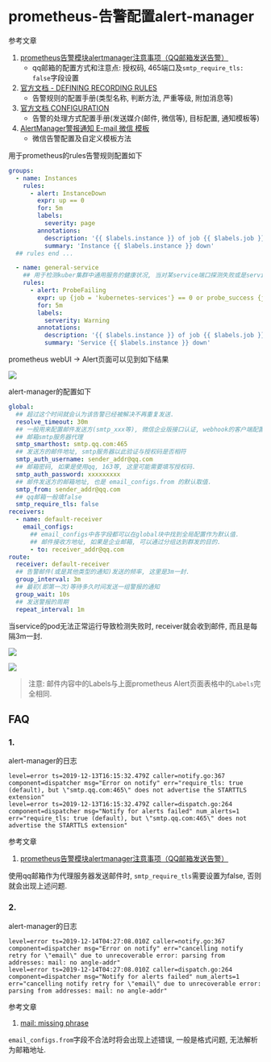 # prometheus-告警配置alert-manager

参考文章

1. [prometheus告警模块alertmanager注意事项（QQ邮箱发送告警）](https://www.cnblogs.com/danny-djy/p/11097726.html)
    - qq邮箱的配置方式和注意点: 授权码, 465端口及`smtp_require_tls: false`字段设置
2. [官方文档 - DEFINING RECORDING RULES](https://prometheus.io/docs/prometheus/latest/configuration/recording_rules/)
    - 告警规则的配置手册(类型名称, 判断方法, 严重等级, 附加消息等)
3. [官方文档 CONFIGURATION](https://prometheus.io/docs/alerting/configuration/)
    - 告警的处理方式配置手册(发送媒介(邮件, 微信等), 目标配置, 通知模板等)
4. [AlertManager警报通知 E-mail 微信 模板](https://www.cnblogs.com/elvi/p/11444278.html)
    - 微信告警配置及自定义模板方法

用于prometheus的rules告警规则配置如下

```yaml
groups:
  - name: Instances
    rules:
      - alert: InstanceDown
        expr: up == 0
        for: 5m
        labels:
          severity: page
        annotations:
          description: '{{ $labels.instance }} of job {{ $labels.job }} has been down for more than 5 minutes.'
          summary: 'Instance {{ $labels.instance }} down'
  ## rules end ...

  - name: general-service
    ## 用于检测kuber集群中通用服务的健康状况, 当对某service端口探测失败或是service本身处于down的状态, 并持续5m后触发.
    rules:
      - alert: ProbeFailing
        expr: up {job = 'kubernetes-services'} == 0 or probe_success {job = 'kubernetes-services'} == 0
        for: 5m
        labels: 
          serverity: Warning
        annotations:
          description: '{{ $labels.instance }} of job {{ $labels.job }} has been down for more than 5 minutes.'
          summary: 'Service {{ $labels.instance }} down'
```

prometheus webUI -> Alert页面可以见到如下结果

![](https://gitee.com/generals-space/gitimg/raw/master/ffad149afd9850a76beb5bfb984d9d23.jpg)

alert-manager的配置如下

```yaml
global: 
  ## 超过这个时间就会认为该告警已经被解决不再重复发送.
  resolve_timeout: 30m
  ## 一般用来配置邮件发送方(smtp_xxx等), 微信企业版接口认证, webhook的客户端配置(账号密码)等.
  ## 邮箱smtp服务器代理
  smtp_smarthost: smtp.qq.com:465
  ## 发送方的邮件地址, smtp服务器以此验证与授权码是否相符
  smtp_auth_username: sender_addr@qq.com
  ## 邮箱密码, 如果是使用qq, 163等, 这里可能需要填写授权码.
  smtp_auth_password: xxxxxxxxx
  ## 邮件发送方的邮箱地址, 也是 email_configs.from 的默认取值.
  smtp_from: sender_addr@qq.com
  ## qq邮箱一般填false
  smtp_require_tls: false
receivers:
  - name: default-receiver
    email_configs:
      ## email_configs中各字段都可以在global块中找到全局配置作为默认值.
      ## 邮件接收方地址, 如果是企业邮箱, 可以通过分组达到群发的目的.
      - to: receiver_addr@qq.com
route:
  receiver: default-receiver
  ## 告警邮件(或是其他类型的通知)发送的频率, 这里是3m一封.
  group_interval: 3m
  ## 最初(即第一次)等待多久时间发送一组警报的通知
  group_wait: 10s
  ## 发送警报的周期
  repeat_interval: 1m
```

当service的pod无法正常运行导致检测失败时, receiver就会收到邮件, 而且是每隔3m一封.

![](https://gitee.com/generals-space/gitimg/raw/master/fe314e1a09dbaa430aa1e79a6d690585.jpg)

![](https://gitee.com/generals-space/gitimg/raw/master/4b065788e07425f657ed45e5875bc0d6.jpg)

> 注意: 邮件内容中的Labels与上面prometheus Alert页面表格中的`Labels`完全相同.

## FAQ

### 1. 

alert-manager的日志

```
level=error ts=2019-12-13T16:15:32.479Z caller=notify.go:367 component=dispatcher msg="Error on notify" err="require_tls: true (default), but \"smtp.qq.com:465\" does not advertise the STARTTLS extension"
level=error ts=2019-12-13T16:15:32.479Z caller=dispatch.go:264 component=dispatcher msg="Notify for alerts failed" num_alerts=1 err="require_tls: true (default), but \"smtp.qq.com:465\" does not advertise the STARTTLS extension"
```

参考文章

1. [prometheus告警模块alertmanager注意事项（QQ邮箱发送告警）](https://www.cnblogs.com/danny-djy/p/11097726.html)

使用qq邮箱作为代理服务器发送邮件时, `smtp_require_tls`需要设置为false, 否则就会出现上述问题.

### 2. 

alert-manager的日志

```
level=error ts=2019-12-14T04:27:08.010Z caller=notify.go:367 component=dispatcher msg="Error on notify" err="cancelling notify retry for \"email\" due to unrecoverable error: parsing from addresses: mail: no angle-addr"
level=error ts=2019-12-14T04:27:08.010Z caller=dispatch.go:264 component=dispatcher msg="Notify for alerts failed" num_alerts=1 err="cancelling notify retry for \"email\" due to unrecoverable error: parsing from addresses: mail: no angle-addr"
```

参考文章

1. [mail: missing phrase](https://github.com/prometheus/alertmanager/issues/624)

`email_configs.from`字段不合法时将会出现上述错误, 一般是格式问题, 无法解析为邮箱地址.
